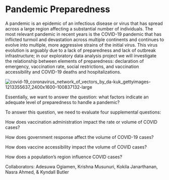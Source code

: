 # Pandemic Preparedness
A pandemic is an epidemic of an infectious disease or virus that has spread across a large region affecting a substantial number of individuals. The most relevant pandemic in recent years is the COVID-19 pandemic that has inflicted turmoil and devastation across multiple continents and continues to evolve into multiple, more aggressive strains of the initial virus. This virus evolution is arguably due to a lack of preparedness and lack of outbreak infrastructure; in our exploratory data analysis project we will investigate the relationship between elements of preparedness: declaration of emergency, vaccination rate, social restrictions, and vaccination accessibility and COVID-19 deaths and hospitalizations.


![covid-19_coronavirus_network_of_vectors_by_da-kuk_gettyimages-1213355637_2400x1600-100837132-large](https://user-images.githubusercontent.com/110564772/197648602-cee38ce3-8e97-4d2d-bf81-42914689c525.jpg)

Essentially, we want to answer the question: what factors indicate an adequate level of preparedness to handle a pandemic? 

To answer this question, we need to evaluate four supplemental questions:

How does vaccination administration impact the rate or volume of COVID cases?

How does government response affect the volume of COVID-19 cases? 

How does vaccine accessibility impact the volume of COVID cases? 

How does a population’s region influence COVID cases?




Collaborators: Adesuwa Ogiamen, Krishna Musunuri, Kokila Janarthanan, Nasra Ahmed, & Kyndall Butler


